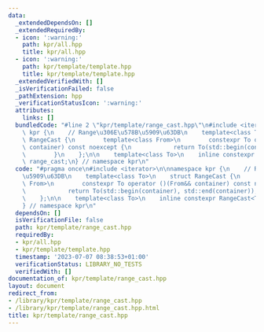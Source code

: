 ```yaml
---
data:
  _extendedDependsOn: []
  _extendedRequiredBy:
  - icon: ':warning:'
    path: kpr/all.hpp
    title: kpr/all.hpp
  - icon: ':warning:'
    path: kpr/template/template.hpp
    title: kpr/template/template.hpp
  _extendedVerifiedWith: []
  _isVerificationFailed: false
  _pathExtension: hpp
  _verificationStatusIcon: ':warning:'
  attributes:
    links: []
  bundledCode: "#line 2 \"kpr/template/range_cast.hpp\"\n#include <iterator>\n\nnamespace\
    \ kpr {\n    // Range\u306E\u578B\u5909\u63DB\n    template<class To>\n    struct\
    \ RangeCast {\n        template<class From>\n        constexpr To operator ()(From&&\
    \ container) const noexcept {\n            return To(std::begin(container), std::end(container));\n\
    \        }\n    };\n\n    template<class To>\n    inline constexpr RangeCast<To>\
    \ range_cast;\n} // namespace kpr\n"
  code: "#pragma once\n#include <iterator>\n\nnamespace kpr {\n    // Range\u306E\u578B\
    \u5909\u63DB\n    template<class To>\n    struct RangeCast {\n        template<class\
    \ From>\n        constexpr To operator ()(From&& container) const noexcept {\n\
    \            return To(std::begin(container), std::end(container));\n        }\n\
    \    };\n\n    template<class To>\n    inline constexpr RangeCast<To> range_cast;\n\
    } // namespace kpr\n"
  dependsOn: []
  isVerificationFile: false
  path: kpr/template/range_cast.hpp
  requiredBy:
  - kpr/all.hpp
  - kpr/template/template.hpp
  timestamp: '2023-07-07 08:38:53+01:00'
  verificationStatus: LIBRARY_NO_TESTS
  verifiedWith: []
documentation_of: kpr/template/range_cast.hpp
layout: document
redirect_from:
- /library/kpr/template/range_cast.hpp
- /library/kpr/template/range_cast.hpp.html
title: kpr/template/range_cast.hpp
---
```

